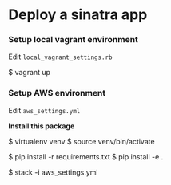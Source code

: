 # Deploy a sinatra app

### Setup local vagrant environment

Edit `local_vagrant_settings.rb`

$ vagrant up


### Setup AWS environment

Edit `aws_settings.yml`

**Install this package**

$ virtualenv venv
$ source venv/bin/activate

$ pip install -r requirements.txt
$ pip install -e .

$ stack -i aws_settings.yml
